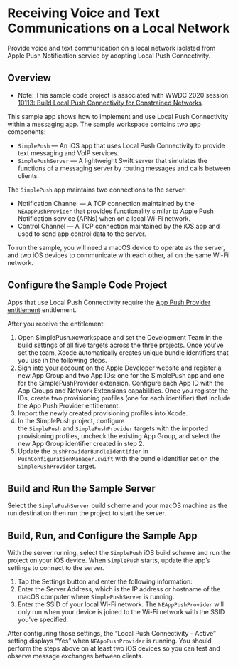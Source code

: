 # Receiving Voice and Text Communications on a Local Network

Provide voice and text communication on a local network isolated from Apple Push Notification service by adopting Local Push Connectivity.

## Overview

- Note: This sample code project is associated with WWDC 2020 session [10113: Build Local Push Connectivity for Constrained Networks](http://developer.apple.com/wwdc20/10113).

This sample app shows how to implement and use Local Push Connectivity within a messaging app. The sample workspace contains two app components:

- `SimplePush` — An iOS app that uses Local Push Connectivity to provide text messaging and VoIP services.
- `SimplePushServer` — A lightweight Swift server that simulates the functions of a messaging server by routing messages and calls between clients.

The `SimplePush` app maintains two connections to the server:

- Notification Channel — A TCP connection maintained by the [`NEAppPushProvider`](https://developer.apple.com/documentation/networkextension/neapppushprovider) that provides functionality similar to Apple Push Notification service (APNs) when on a local Wi-Fi network.
- Control Channel — A TCP connection maintained by the iOS app and used to send app control data to the server.

To run the sample, you will need a macOS device to operate as the server, and two iOS devices to communicate with each other, all on the same Wi-Fi network.

## Configure the Sample Code Project

Apps that use Local Push Connectivity require the [App Push Provider entitlement](https://developer.apple.com/contact/request/local-push-connectivity) entitlement.

After you receive the entitlement:

1. Open SimplePush.xcworkspace and set the Development Team in the build settings of all five targets across the three projects. Once you've set the team, Xcode automatically creates unique bundle identifiers that you use in the following steps.
2. Sign into your account on the Apple Developer website and register a new App Group and two App IDs: one for the SimplePush app and one for the SimplePushProvider extension. Configure each App ID with the App Groups and Network Extensions capabilities. Once you register the IDs, create two provisioning profiles (one for each identifier) that include the App Push Provider entitlement.
3. Import the newly created provisioning profiles into Xcode.
4. In the SimplePush project, configure the `SimplePush` and `SimplePushProvider` targets with the imported provisioning profiles, uncheck the existing App Group, and select the new App Group identifier created in step 2.
5. Update the `pushProviderBundleIdentifier` in `PushConfigurationManager.swift` with the bundle identifier set on the `SimplePushProvider` target.

## Build and Run the Sample Server

Select the `SimplePushServer` build scheme and your macOS machine as the run destination then run the project to start the server.

## Build, Run, and Configure the Sample App

With the server running, select the `SimplePush` iOS build scheme and run the project on your iOS device. When `SimplePush` starts, update the app’s settings to connect to the server.

1. Tap the Settings button and enter the following information:
2. Enter the Server Address, which is the IP address or hostname of the macOS computer where `SimplePushServer` is running.
3. Enter the SSID of your local Wi-Fi network. The `NEAppPushProvider` will only run when your device is joined to the Wi-Fi network with the SSID you've specified.

After configuring those settings, the “Local Push Connectivity - Active” setting displays “Yes” when `NEAppPushProvider` is running. You should perform the steps above on at least two iOS devices so you can test and observe message exchanges between clients.
